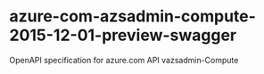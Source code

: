 # azure-com-azsadmin-compute-2015-12-01-preview-swagger
OpenAPI specification for azure.com API vazsadmin-Compute
